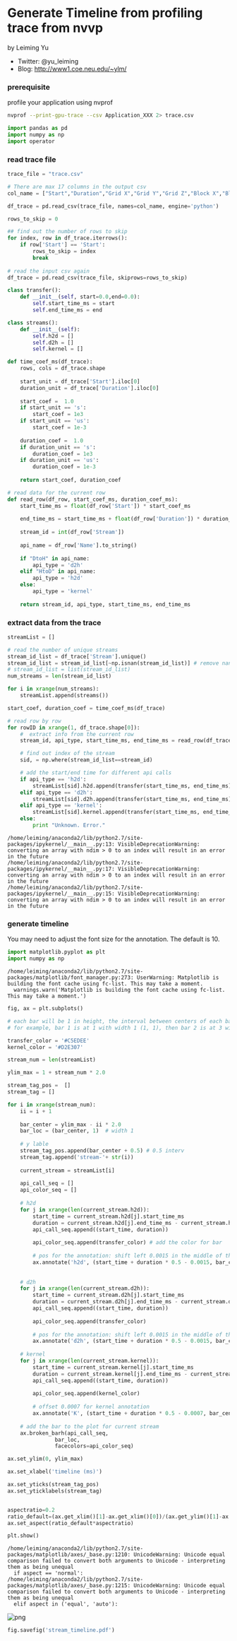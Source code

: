 
# Generate Timeline from profiling trace from nvvp

by Leiming Yu

* Twitter: @yu_leiming
* Blog: http://www1.coe.neu.edu/~ylm/

### prerequisite

profile your application using nvprof

```bash
nvprof --print-gpu-trace --csv Application_XXX 2> trace.csv 
```


```python
import pandas as pd
import numpy as np
import operator
```

### read trace file


```python
trace_file = "trace.csv"

# There are max 17 columns in the output csv
col_name = ["Start","Duration","Grid X","Grid Y","Grid Z","Block X","Block Y","Block Z","Registers Per Thread","Static SMem","Dynamic SMem","Size","Throughput","Device","Context","Stream","Name"]

df_trace = pd.read_csv(trace_file, names=col_name, engine='python')

rows_to_skip = 0

## find out the number of rows to skip
for index, row in df_trace.iterrows():
    if row['Start'] == 'Start':
        rows_to_skip = index
        break
        
# read the input csv again 
df_trace = pd.read_csv(trace_file, skiprows=rows_to_skip)
```


```python
class transfer():
    def __init__(self, start=0.0,end=0.0):
        self.start_time_ms = start
        self.end_time_ms = end
```


```python
class streams():
    def __init__(self):
        self.h2d = []
        self.d2h = []
        self.kernel = []
```


```python
def time_coef_ms(df_trace):
    rows, cols = df_trace.shape
    
    start_unit = df_trace['Start'].iloc[0]
    duration_unit = df_trace['Duration'].iloc[0]
    
    start_coef =  1.0
    if start_unit == 's':
        start_coef = 1e3
    if start_unit == 'us':
        start_coef = 1e-3
    
    duration_coef =  1.0
    if duration_unit == 's':
        duration_coef = 1e3
    if duration_unit == 'us':
        duration_coef = 1e-3
        
    return start_coef, duration_coef
```


```python
# read data for the current row
def read_row(df_row, start_coef_ms, duration_coef_ms):
    start_time_ms = float(df_row['Start']) * start_coef_ms
    
    end_time_ms = start_time_ms + float(df_row['Duration']) * duration_coef_ms
    
    stream_id = int(df_row['Stream'])
    
    api_name = df_row['Name'].to_string()
    
    if "DtoH" in api_name:
        api_type = 'd2h'
    elif "HtoD" in api_name:
        api_type = 'h2d'
    else:
        api_type = 'kernel'
    
    return stream_id, api_type, start_time_ms, end_time_ms
```

### extract data from the trace


```python
streamList = []

# read the number of unique streams
stream_id_list = df_trace['Stream'].unique()
stream_id_list = stream_id_list[~np.isnan(stream_id_list)] # remove nan
# stream_id_list = list(stream_id_list)
num_streams = len(stream_id_list)

for i in xrange(num_streams):
    streamList.append(streams())
```


```python
start_coef, duration_coef = time_coef_ms(df_trace)

# read row by row
for rowID in xrange(1, df_trace.shape[0]):
    #  extract info from the current row
    stream_id, api_type, start_time_ms, end_time_ms = read_row(df_trace.iloc[[rowID]], start_coef, duration_coef)

    # find out index of the stream 
    sid, = np.where(stream_id_list==stream_id)

    # add the start/end time for different api calls
    if api_type == 'h2d':
        streamList[sid].h2d.append(transfer(start_time_ms, end_time_ms))
    elif api_type == 'd2h':
        streamList[sid].d2h.append(transfer(start_time_ms, end_time_ms))
    elif api_type == 'kernel':
        streamList[sid].kernel.append(transfer(start_time_ms, end_time_ms))
    else:
        print "Unknown. Error."
```

    /home/leiming/anaconda2/lib/python2.7/site-packages/ipykernel/__main__.py:13: VisibleDeprecationWarning: converting an array with ndim > 0 to an index will result in an error in the future
    /home/leiming/anaconda2/lib/python2.7/site-packages/ipykernel/__main__.py:17: VisibleDeprecationWarning: converting an array with ndim > 0 to an index will result in an error in the future
    /home/leiming/anaconda2/lib/python2.7/site-packages/ipykernel/__main__.py:15: VisibleDeprecationWarning: converting an array with ndim > 0 to an index will result in an error in the future


### generate timeline

You may need to adjust the font size for the annotation. The default is 10.


```python
import matplotlib.pyplot as plt
import numpy as np
```

    /home/leiming/anaconda2/lib/python2.7/site-packages/matplotlib/font_manager.py:273: UserWarning: Matplotlib is building the font cache using fc-list. This may take a moment.
      warnings.warn('Matplotlib is building the font cache using fc-list. This may take a moment.')



```python
fig, ax = plt.subplots()

# each bar will be 1 in height, the interval between centers of each bar is 2
# for example, bar 1 is at 1 with width 1 (1, 1), then bar 2 is at 3 with width 1 (3, 1), so on and so forth

transfer_color = '#C5EDEE'
kernel_color = '#D2E307'

stream_num = len(streamList)

ylim_max = 1 + stream_num * 2.0

stream_tag_pos =  []
stream_tag = []

for i in xrange(stream_num):
    ii = i + 1
    
    bar_center = ylim_max - ii * 2.0
    bar_loc = (bar_center, 1)  # width 1
    
    # y lable 
    stream_tag_pos.append(bar_center + 0.5) # 0.5 interv
    stream_tag.append('stream-'+ str(i))
    
    current_stream = streamList[i]
    
    api_call_seq = []
    api_color_seq = []
    
    # h2d
    for j in xrange(len(current_stream.h2d)):
        start_time = current_stream.h2d[j].start_time_ms
        duration = current_stream.h2d[j].end_time_ms - current_stream.h2d[j].start_time_ms # add start and duration
        api_call_seq.append((start_time, duration))
        
        api_color_seq.append(transfer_color) # add the color for bar
        
        # pos for the annotation: shift left 0.0015 in the middle of the bar
        ax.annotate('h2d', (start_time + duration * 0.5 - 0.0015, bar_center + 0.25), fontsize=10)
        
        
    # d2h
    for j in xrange(len(current_stream.d2h)):
        start_time = current_stream.d2h[j].start_time_ms
        duration = current_stream.d2h[j].end_time_ms - current_stream.d2h[j].start_time_ms
        api_call_seq.append((start_time, duration))
        
        api_color_seq.append(transfer_color)
        
        # pos for the annotation: shift left 0.0015 in the middle of the bar
        ax.annotate('d2h', (start_time + duration * 0.5 - 0.0015, bar_center + 0.25), fontsize=10)
        
    # kernel
    for j in xrange(len(current_stream.kernel)):
        start_time = current_stream.kernel[j].start_time_ms
        duration = current_stream.kernel[j].end_time_ms - current_stream.kernel[j].start_time_ms
        api_call_seq.append((start_time, duration))
        
        api_color_seq.append(kernel_color)
        
        # offset 0.0007 for kernel annotation
        ax.annotate('K', (start_time + duration * 0.5 - 0.0007, bar_center + 0.25), fontsize=10)
        
    # add the bar to the plot for current stream
    ax.broken_barh(api_call_seq,
               bar_loc, 
               facecolors=api_color_seq)
```


```python
ax.set_ylim(0, ylim_max)

ax.set_xlabel('timeline (ms)')

ax.set_yticks(stream_tag_pos)
ax.set_yticklabels(stream_tag)


aspectratio=0.2
ratio_default=(ax.get_xlim()[1]-ax.get_xlim()[0])/(ax.get_ylim()[1]-ax.get_ylim()[0])
ax.set_aspect(ratio_default*aspectratio)

plt.show()
```

    /home/leiming/anaconda2/lib/python2.7/site-packages/matplotlib/axes/_base.py:1210: UnicodeWarning: Unicode equal comparison failed to convert both arguments to Unicode - interpreting them as being unequal
      if aspect == 'normal':
    /home/leiming/anaconda2/lib/python2.7/site-packages/matplotlib/axes/_base.py:1215: UnicodeWarning: Unicode equal comparison failed to convert both arguments to Unicode - interpreting them as being unequal
      elif aspect in ('equal', 'auto'):



![png](output_15_1.png)



```python
fig.savefig('stream_timeline.pdf')
```
